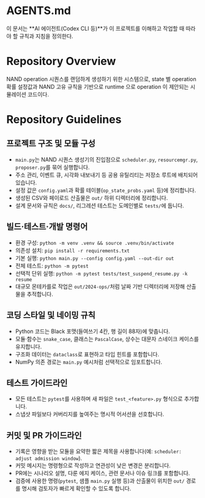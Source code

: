 # AGENTS.md

이 문서는 **AI 에이전트(Codex CLI 등)**가 이 프로젝트를 이해하고 작업할 때 따라야 할 규칙과 지침을 정의한다.

# Repository Overview
NAND operation 시퀀스를 랜덤하게 생성하기 위한 시스템으로, state 별 operation 확률 설정값과 NAND 고유 규칙을 기반으로 runtime 으로 operation 이 제안되는 시뮬레이션 코드이다.

# Repository Guidelines

## 프로젝트 구조 및 모듈 구성
- `main.py`는 NAND 시퀀스 생성기의 진입점으로 `scheduler.py`, `resourcemgr.py`, `proposer.py`를 묶어 실행합니다.
- 주소 관리, 이벤트 큐, 시각화 내보내기 등 공용 유틸리티는 저장소 루트에 배치되어 있습니다.
- 설정 값은 `config.yaml`과 확률 테이블(`op_state_probs.yaml` 등)에 정리합니다.
- 생성된 CSV와 페이로드 산출물은 `out/` 하위 디렉터리에 정리합니다.
- 설계 문서와 규칙은 `docs/`, 리그레션 테스트는 도메인별로 `tests/`에 둡니다.

## 빌드·테스트·개발 명령어
- 환경 구성: `python -m venv .venv && source .venv/bin/activate`
- 의존성 설치: `pip install -r requirements.txt`
- 기본 실행: `python main.py --config config.yaml --out-dir out`
- 전체 테스트: `python -m pytest`
- 선택적 단위 실행: `python -m pytest tests/test_suspend_resume.py -k resume`
- 대규모 몬테카를로 작업은 `out/2024-ops/`처럼 날짜 기반 디렉터리에 저장해 산출물을 추적합니다.

## 코딩 스타일 및 네이밍 규칙
- Python 코드는 Black 포맷(들여쓰기 4칸, 행 길이 88자)에 맞춥니다.
- 모듈·함수는 `snake_case`, 클래스는 `PascalCase`, 상수는 대문자 스네이크 케이스를 유지합니다.
- 구조화 데이터는 `dataclass`로 표현하고 타입 힌트를 포함합니다.
- NumPy 의존 경로는 `main.py` 예시처럼 선택적으로 임포트합니다.

## 테스트 가이드라인
- 모든 테스트는 `pytest`를 사용하며 새 파일은 `test_<feature>.py` 형식으로 추가합니다.
- 스냅샷 파일보다 커버리지를 높여주는 명시적 어서션을 선호합니다.

## 커밋 및 PR 가이드라인
- 기록은 영향을 받는 모듈을 요약한 짧은 제목을 사용합니다(예: `scheduler: adjust admission window`).
- 커밋 메시지는 명령형으로 작성하고 연관성이 낮은 변경은 분리합니다.
- PR에는 시나리오 설명, 다룬 에지 케이스, 관련 문서나 이슈 링크를 포함합니다.
- 검증에 사용한 명령(`pytest`, 샘플 `main.py` 실행 등)과 산출물이 위치한 `out/` 경로를 명시해 검토자가 빠르게 확인할 수 있도록 합니다.
